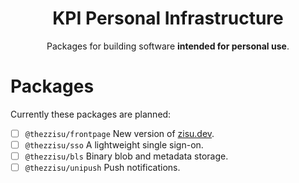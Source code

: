 <div align="center">
  <h1>KPI Personal Infrastructure</h1>
  <p>Packages for building software <b>intended for personal use</b>.</p>
</div>

# Packages

Currently these packages are planned:
- [ ] `@thezzisu/frontpage` New version of [zisu.dev](https://zisu.dev).
- [ ] `@thezzisu/sso` A lightweight single sign-on.
- [ ] `@thezzisu/bls` Binary blob and metadata storage.
- [ ] `@thezzisu/unipush` Push notifications.

